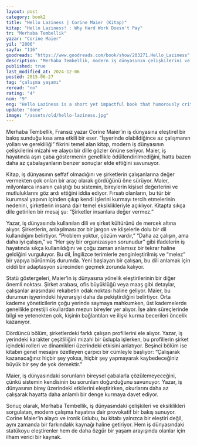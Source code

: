 ```yaml
---
layout: post
category: book2
title: "Hello Laziness | Corine Maier (Kitap)"
kitap: "Hello Laziness! : Why Hard Work Doesn't Pay"
tr: "Merhaba Tembellik"
yazar: "Corine Maier"
yil: "2006"
sayfa: "116"
goodreads: "https://www.goodreads.com/book/show/203271.Hello_Laziness"
description: "Merhaba Tembellik, modern iş dünyasının çelişkilerini ve şirketlerin çalışanlarına değer vermeyen yapısını mizahi bir dille eleştiren kısa ve çarpıcı bir kitap."
published: true
last_modified_at: 2024-12-06
posted: 2015-06-27
tag: "çalışma yaşamı"
reread: "no"
rating: "4"
num: "9"
eng: "Hello Laziness is a short yet impactful book that humorously critiques the contradictions of modern corporate life and its disregard for employees’ individuality."
update: "done"
image: "/assets/old/hello-laziness.jpg"
---
```


Merhaba Tembellik, Fransız yazar Corine Maier’in iş dünyasına eleştirel bir bakış sunduğu kısa ama etkili bir eser. “İşyerinde olabildiğince az çalışmanın yolları ve gerekliliği” fikrini temel alan kitap, modern iş dünyasının çelişkilerini mizahi ve alaycı bir dille gözler önüne seriyor. Maier, iş hayatında aşırı çaba göstermenin genellikle ödüllendirilmediğini, hatta bazen daha az çabalayanların benzer sonuçlar elde ettiğini savunuyor.

Kitap, iş dünyasının şeffaf olmadığını ve şirketlerin çalışanlarına değer vermekten çok onları bir araç olarak gördüğünü öne sürüyor. Maier, milyonlarca insanın çalıştığı bu sistemin, bireylerin kişisel değerlerini ve mutluluklarını göz ardı ettiğini iddia ediyor. Fırsatı olanların, bu tür bir kurumsal yapının içinden çıkıp kendi işlerini kurmayı tercih etmelerinin nedenini, şirketlerin insana dair temel eksiklikleriyle açıklıyor. Kitapta sıkça dile getirilen bir mesaj şu: “Şirketler insanlara değer vermez.”

Yazar, iş dünyasında kullanılan dili ve şirket kültürünü de mercek altına alıyor. Şirketlerin, anlaşılması zor bir jargon ve klişelerle dolu bir dil kullandığını belirtiyor. “Problem yoktur, çözüm vardır,” “Daha az çalışın, ama daha iyi çalışın,” ve “Her şey bir organizasyon sorunudur” gibi ifadelerin iş hayatında sıkça kullanıldığını ve çoğu zaman anlamsız bir tekrar haline geldiğini vurguluyor. Bu dil, İngilizce terimlerle zenginleştirilmiş ve “melez” bir yapıya bürünmüş durumda. Yeni başlayan bir çalışan, bu dili anlamak için ciddi bir adaptasyon sürecinden geçmek zorunda kalıyor.

Statü göstergeleri, Maier’in iş dünyasına yönelik eleştirilerinin bir diğer önemli noktası. Şirket arabası, ofis büyüklüğü veya maaş gibi detaylar, çalışanlar arasındaki rekabetin odak noktası haline geliyor. Maier, bu durumun işyerindeki hiyerarşiyi daha da pekiştirdiğini belirtiyor. Orta kademe yöneticilerin çoğu yerinde saymaya mahkumken, üst kademelerde genellikle prestijli okullardan mezun bireyler yer alıyor. İşe alım süreçlerinde bilgi ve yetenekten çok, kişinin bağlantıları ve ilişki kurma becerileri öncelik kazanıyor.

Dördüncü bölüm, şirketlerdeki farklı çalışan profillerini ele alıyor. Yazar, iş yerindeki karakter çeşitliliğini mizahi bir üslupla işlerken, bu profillerin şirket içindeki rolleri ve dinamikleri üzerindeki etkisini anlatıyor. Beşinci bölüm ise kitabın genel mesajını özetleyen çarpıcı bir cümleyle başlıyor:
“Çalışarak kazanacağınız hiçbir şey yoksa, hiçbir şey yapmayarak kaybedeceğiniz büyük bir şey de yok demektir.”

Maier, iş dünyasındaki sorunların bireysel çabalarla çözülemeyeceğini, çünkü sistemin kendisinin bu sorunları doğurduğunu savunuyor. Yazar, iş dünyasının birey üzerindeki etkilerini eleştirirken, okurlarını daha az çalışarak hayatta daha anlamlı bir denge kurmaya davet ediyor.

Sonuç olarak, Merhaba Tembellik, iş dünyasındaki çelişkileri ve eksiklikleri sorgulatan, modern çalışma hayatına dair provokatif bir bakış sunuyor. Corine Maier’in alaycı ve ironik üslubu, bu kitabı yalnızca bir eleştiri değil, aynı zamanda bir farkındalık kaynağı haline getiriyor. Hem iş dünyasındaki statükoyu eleştirenler hem de daha özgür bir yaşam arayışında olanlar için ilham verici bir kaynak.
